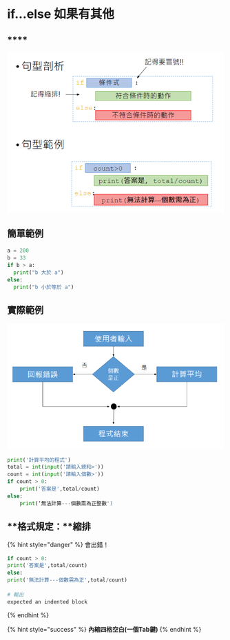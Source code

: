 # if...else 如果有其他

## ****

![](<../../.gitbook/assets/image (4).png>)

## **簡單範例**

```python
a = 200
b = 33
if b > a:
  print("b 大於 a")
else:
  print("b 小於等於 a")
```

## 實際範例

![](../../.gitbook/assets/image.png)

```python
print('計算平均的程式')
total = int(input('請輸入總和>'))
count = int(input('請輸入個數>'))
if count > 0:
	print('答案是',total/count)
else:
	print(‘無法計算---個數需為正整數')
```

## **格式規定：**縮排

{% hint style="danger" %}
會出錯！

```python
if count > 0:
print('答案是',total/count)
else:
print('無法計算---個數需為正',total/count)

# 輸出
expected an indented block
```
{% endhint %}

{% hint style="success" %}
**內縮四格空白(一個Tab鍵)**
{% endhint %}
